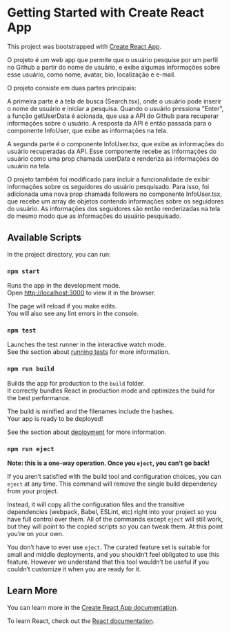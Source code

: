 # Getting Started with Create React App

This project was bootstrapped with [Create React App](https://github.com/facebook/create-react-app).

O projeto é um web app que permite que o usuário pesquise por um perfil no Github a partir do nome de usuário, e exibe algumas informações sobre esse usuário, como nome, avatar, bio, localização e e-mail.

O projeto consiste em duas partes principais:

A primeira parte é a tela de busca (Search.tsx), onde o usuário pode inserir o nome de usuário e iniciar a pesquisa. Quando o usuário pressiona "Enter", a função getUserData é acionada, que usa a API do Github para recuperar informações sobre o usuário. A resposta da API é então passada para o componente InfoUser, que exibe as informações na tela.

A segunda parte é o componente InfoUser.tsx, que exibe as informações do usuário recuperadas da API. Esse componente recebe as informações do usuário como uma prop chamada userData e renderiza as informações do usuário na tela.

O projeto também foi modificado para incluir a funcionalidade de exibir informações sobre os seguidores do usuário pesquisado. Para isso, foi adicionada uma nova prop chamada followers no componente InfoUser.tsx, que recebe um array de objetos contendo informações sobre os seguidores do usuário. As informações dos seguidores são então renderizadas na tela do mesmo modo que as informações do usuário pesquisado.

## Available Scripts

In the project directory, you can run:

### `npm start`

Runs the app in the development mode.\
Open [http://localhost:3000](http://localhost:3000) to view it in the browser.

The page will reload if you make edits.\
You will also see any lint errors in the console.

### `npm test`

Launches the test runner in the interactive watch mode.\
See the section about [running tests](https://facebook.github.io/create-react-app/docs/running-tests) for more information.

### `npm run build`

Builds the app for production to the `build` folder.\
It correctly bundles React in production mode and optimizes the build for the best performance.

The build is minified and the filenames include the hashes.\
Your app is ready to be deployed!

See the section about [deployment](https://facebook.github.io/create-react-app/docs/deployment) for more information.

### `npm run eject`

**Note: this is a one-way operation. Once you `eject`, you can’t go back!**

If you aren’t satisfied with the build tool and configuration choices, you can `eject` at any time. This command will remove the single build dependency from your project.

Instead, it will copy all the configuration files and the transitive dependencies (webpack, Babel, ESLint, etc) right into your project so you have full control over them. All of the commands except `eject` will still work, but they will point to the copied scripts so you can tweak them. At this point you’re on your own.

You don’t have to ever use `eject`. The curated feature set is suitable for small and middle deployments, and you shouldn’t feel obligated to use this feature. However we understand that this tool wouldn’t be useful if you couldn’t customize it when you are ready for it.

## Learn More

You can learn more in the [Create React App documentation](https://facebook.github.io/create-react-app/docs/getting-started).

To learn React, check out the [React documentation](https://reactjs.org/).
